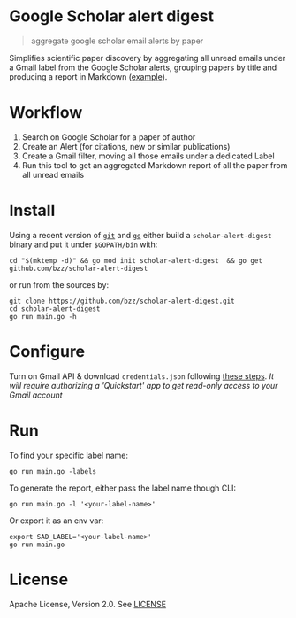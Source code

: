 # Google Scholar alert digest
> aggregate google scholar email alerts by paper

Simplifies scientific paper discovery by aggregating all unread emails under
a Gmail label from the Google Scholar alerts, grouping papers by title and producing a report in Markdown ([example](https://gist.github.com/bzz/dc13255d110c7f4a3d0321a695adb185)).

# Workflow

 1. Search on Google Scholar for a paper of author
 2. Create an Alert (for citations, new or similar publications)
 3. Create a Gmail filter, moving all those emails under a dedicated Label
 4. Run this tool to get an aggregated Markdown report of all the paper from all unread emails

# Install

Using a recent version of [`git`](https://git-scm.com) and [`go`](https://golang.org)
either build a `scholar-alert-digest` binary and put it under `$GOPATH/bin` with:

```
cd "$(mktemp -d)" && go mod init scholar-alert-digest  && go get github.com/bzz/scholar-alert-digest
```

or run from the sources by:

```
git clone https://github.com/bzz/scholar-alert-digest.git
cd scholar-alert-digest
go run main.go -h
```

# Configure

Turn on Gmail API & download `credentials.json` following [these steps](https://developers.google.com/gmail/api/quickstart/go#step_1_turn_on_the).
_It will require authorizing a 'Quickstart' app to get read-only access to your Gmail account_

# Run

To find your specific label name:

`go run main.go -labels`

To generate the report, either pass the label name though CLI:

`go run main.go -l '<your-label-name>'`

Or export it as an env var:

```shell
export SAD_LABEL='<your-label-name>'
go run main.go
```

# License

Apache License, Version 2.0. See [LICENSE](LICENSE)
